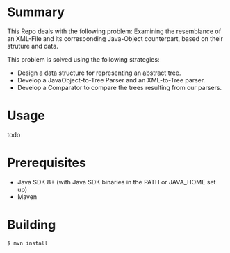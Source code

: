 # Summary
This Repo deals with the following problem:
Examining the resemblance of an XML-File and its corresponding Java-Object counterpart, based on their struture and data.

This problem is solved using the following strategies:
* Design a data structure for representing an abstract tree.
* Develop a JavaObject-to-Tree Parser and an XML-to-Tree parser.
* Develop a Comparator to compare the trees resulting from our parsers.

# Usage
todo

# Prerequisites
* Java SDK 8+ (with Java SDK binaries in the PATH or JAVA_HOME set up)
* Maven

# Building
    $ mvn install
